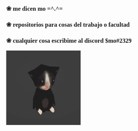 <h3 style="font-family:verdana;"> ❀ me dicen mo =^.^=</h3>
<h3 style="font-family:verdana;"> ❀ repositorios para cosas del trabajo o facultad </h3>
<h3 style="font-family:verdana;"> ❀ cualquier cosa escribime al discord $mo#2329</h3>
<img src="michi.jpg" alt="" width="200" height="200"  text-align: center>
